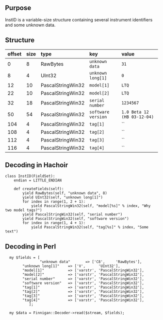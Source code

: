 ## Purpose ##

InstID is a variable-size structure containing several instrument identifiers and some unknown data.

## Structure ##

| offset | size | type | key | value |
|:-------|:-----|:-----|:----|:------|
| 0      | 8    | RawBytes | `unknown data` | `31`  |
| 8      | 4    | UInt32 | `unknown long[1]` | `0`   |
| 12     | 10   | PascalStringWin32 | `model[1]` | `LTQ` |
| 22     | 10   | PascalStringWin32 | `model[2]` | `LTQ` |
| 32     | 18   | PascalStringWin32 | `serial number` | `1234567` |
| 50     | 54   | PascalStringWin32 | `software version` | `1.0 Beta 12 (HB 03-12-04)` |
| 104    | 4    | PascalStringWin32 | `tag[1]` | ``    |
| 108    | 4    | PascalStringWin32 | `tag[2]` | ``    |
| 112    | 4    | PascalStringWin32 | `tag[3]` | ``    |
| 116    | 4    | PascalStringWin32 | `tag[4]` | ``    |

## Decoding in Hachoir ##

```
class InstID(FieldSet):
    endian = LITTLE_ENDIAN

    def createFields(self):
        yield RawBytes(self, "unknown data", 8)
        yield UInt32(self, "unknown long[1]")
        for index in range(1, 2 + 1):
            yield PascalStringWin32(self, "model[%s]" % index, "Why two model tags?")
        yield PascalStringWin32(self, "serial number")
        yield PascalStringWin32(self, "software version")
        for index in range(1, 4 + 1):
            yield PascalStringWin32(self, "tag[%s]" % index, "Some text")

```

## Decoding in Perl ##

```
  my $fields = [
                "unknown data"       => ['C8',     'RawBytes'],
		"unknown long[1]"    => ['V',      'UInt32'],
		"model[1]"           => ['varstr', 'PascalStringWin32'],
		"model[2]"           => ['varstr', 'PascalStringWin32'],
		"serial number"      => ['varstr', 'PascalStringWin32'],
		"software version"   => ['varstr', 'PascalStringWin32'],
		"tag[1]"             => ['varstr', 'PascalStringWin32'],
		"tag[2]"             => ['varstr', 'PascalStringWin32'],
		"tag[3]"             => ['varstr', 'PascalStringWin32'],
		"tag[4]"             => ['varstr', 'PascalStringWin32'],
	       ];

  my $data = Finnigan::Decoder->read($stream, $fields);
```